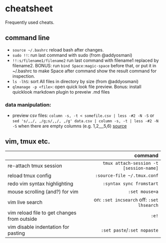 # cheatsheet
Frequently used cheats.

## command line
* `source ~/.bashrc` reload bash after changes.
* `sudo !!`: run last command with sudo (from @addyosmani)
* `!!:s/filename1/filename2` run last command with filename1 replaced by filename2. BONUS: run `bind Space:magic-space` before that, or put it in ~/.bashrc to make Space after command show the result command for inspection.
* `ls -lhS`: sort All files in directory by size (from @addyosmani)
* `qlmanage -p <file>`: open quick look file preview. Bonus: install quicklook markdown plugin to preveiw .md files

### data manipulation:
* preview csv files: `column -s, -t < somefile.csv | less -#2 -N -S` or `sed 's/,,/, ,/g;s/,,/, ,/g' data.csv | column -s, -t | less -#2 -N -S` when there are empty columns (e.g. 1,2,,,,5,6)  [source](http://stackoverflow.com/questions/1875305/command-line-csv-viewer)

## vim, tmux etc.
|      | command |
| ---- | -------:|
|re-attach tmux session | `tmux attach-session -t [session-name]` | 
| reload tmux config| `:source-file ~/.tmux.conf`|
| redo vim syntax highlighting| `:syntax sync fromstart`|
| mouse scrolling (and?) for vim| `:set mouse=a`|
| vim live search| on: `:set incsearch` off: `:set lhsearch`|
| vim reload file to get changes from outside| `:e!`|
| vim disable indentation for pasting| `:set paste`/`:set nopaste`|
